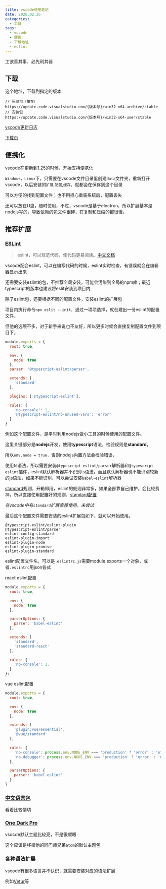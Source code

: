 ```yaml
---
title: vscode使用笔记
date: 2020.02.26
categories:
  - 工具
tags:
  - vscode
  - 便携
  - 下载地址
  - eslint
---
```


工欲善其事，必先利其器

## 下载

这个地址，下载到指定的版本

```
// 压缩包（推荐）
https://update.code.visualstudio.com/{版本号}/win32-x64-archive/stable
// 安装包
https://update.code.visualstudio.com/{版本号}/win32-x64-user/stable
```

[vscode更新日志](https://code.visualstudio.com/updates)

[下载页](https://code.visualstudio.com/Download)

<!-- more -->

## 便携化

vscode在更新到[1.25](https://code.visualstudio.com/updates/v1_25#_portable-mode)的时候，开始支持[便携化](https://code.visualstudio.com/docs/editor/portable)

`Windows，Linux`下，只需要在vscode文件目录里创建`data`文件夹，重新打开vscode，以后安装的`扩展`,`配置`,`缓存`，就都会在保存到这个目录

可以方便的找到配置文件；也不用担心重装系统后，配置丢失

还可以放在U盘，随时使用，不过，vscode是基于electron，所以扩展基本是nodejs写的，导致依赖的包文件很碎，在复制和压缩的都很慢。

## 推荐扩展

### [ESLint](https://marketplace.visualstudio.com/items?itemName=dbaeumer.vscode-eslint)

>eslint，可以规范代码，使代码更易阅读。[中文文档](https://cn.eslint.org/)

vscode配合eslint，可以在编写代码的时候，eslint实时检查，有错误就会在编辑器显示出来

还需要安装eslint的包，不推荐全局安装，可能会污染到全局的npm库；最近typescript的版本也建议将eslit安装到项目内

除了eslint包，还要根据不同的配置文件，安装eslint的扩展包

项目内执行命令`npx eslit --init`，通过一项项选择，就创建出一份eslint的配置文件，

但他的选项不多，对于新手来说也不友好，所以更多时候会直接复制配置文件到项目下，

```js
module.exports = {
  root: true,

  env: {
    node: true
  },
  parser: '@typescript-eslint/parser',

  extends: [
    'standard'
  ],

  plugins: ['@typescript-eslint'],

  rules: {
    'no-console': 1,
    '@typescript-eslint/no-unused-vars': 'error'
  }
}
```

例如这个配置文件，是平时利用nodejs做小工具的时候使用的配置文件。

这里关键部分是**nodejs**开发，使用**typescript**语法，检验规则是**standard**，

所以`env.node = true`，否则nodejs内置方法会检验错误，

使用ts语法，所以需要安装`@typescript-eslint/parser`解析器和`@typescript-eslint`插件，eslint默认解析器并不识别ts语法，而且默认解析器也不能识别较新的js语法，如果不能识别，可以尝试安装`babel-eslint`解析器

[standard](https://standardjs.com/readme-zhcn.html)规则，开箱即用，eslint的规则非常多，如果全部靠自己维护，会比较费神，所以直接使用配置好的规则，[standard配置](https://github.com/standard/eslint-config-standard)

*在vscode中有`standard`扩展直接使用，未尝试*

最后这个配置文件需要安装的eslint扩展包如下，就可以开始使用。

```
@typescript-eslint/eslint-plugin
@typescript-eslint/parser
eslint-config-standard
eslint-plugin-import
eslint-plugin-node
eslint-plugin-promise
eslint-plugin-standard
```

eslint配置文件名，可以是`.eslintrc.js`需要module.exports一个对象，或者`.eslintrc`用json各式

react eslint配置

```js
module.exports = {
  root: true,

  env: {
    node: true
  },

  parserOptions: {
    parser: 'babel-eslint'
  },

  extends: [
    'standard',
    'standard-react'
  ],

  rules: {
    'no-console': 1,
  }
};
```

vue eslint配置

```js
module.exports = {
  root: true,

  env: {
    node: true
  },

  extends: [
    'plugin:vue/essential',
    '@vue/standard'
  ],

  rules: {
    'no-console': process.env.NODE_ENV === 'production' ? 'error' : 'off',
    'no-debugger': process.env.NODE_ENV === 'production' ? 'error' : 'off'
  },

  parserOptions: {
    parser: 'babel-eslint'
  }
}
```

### [中文语言包](https://marketplace.visualstudio.com/items?itemName=MS-CEINTL.vscode-language-pack-zh-hans)

看着比较情切

### [One Dark Pro](https://marketplace.visualstudio.com/items?itemName=zhuangtongfa.Material-theme)

vsocde默认主题比较亮，不是很顺眼

这个应该是移植他的同门师兄弟`atom`的默认主题包

### 各种语法扩展

vscode有很多语言并不认识，就需要安装对应的语法扩展

例如[Vetur](https://marketplace.visualstudio.com/items?itemName=octref.vetur)等